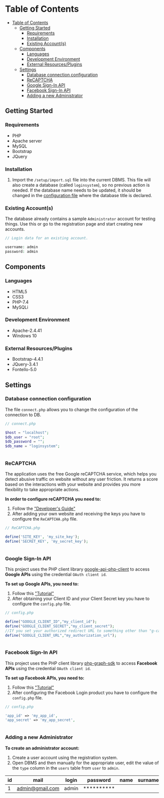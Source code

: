 # Table of Contents

- [Table of Contents](#table-of-contents)
  - [Getting Started](#getting-started)
    - [Requirements](#requirements)
    - [Installation](#installation)
    - [Existing Account(s)](#existing-accounts)
  - [Components](#components)
    - [Languages](#languages)
    - [Development Environment](#development-environment)
    - [External Resources/Plugins](#external-resourcesplugins)
  - [Settings](#settings)
    - [Database connection configuration](#database-connection-configuration)
    - [ReCAPTCHA](#recaptcha)
    - [Google Sign-In API](#google-sign-in-api)
    - [Facebook Sign-In API](#facebook-sign-in-api)
    - [Adding a new Administrator](#adding-a-new-administrator)

## Getting Started

### Requirements
* PHP
* Apache server
* MySQL
* Bootstrap
* JQuery 



### Installation
1. Import the `/setup/import.sql` file into the current DBMS. This file will also create a database (called `loginsystem`), so no previous action is needed. If the database name needs to be updated, it should be changed in the [configuration file](#database-connection-configuration) where the database title is declared.

### Existing Account(s)
The database already contains a sample `Administrator` account for testing things. Use this or go to the registration page and start creating new accounts.

```php
// Login data for an existing account.

username: admin
password: admin

```

## Components

### Languages

- HTML5
- CSS3
- PHP-7.4
- MySQLi

### Development Environment

- Apache-2.4.41 
- Windows 10

### External Resources/Plugins

- Bootstrap-4.4.1
- JQuery-3.4.1
- Fontello-5.0

## Settings

### Database connection configuration

The file `connect.php` allows you to change the configuration of the connection to DB.

```php
// connect.php

$host = "localhost";
$db_user = "root";
$db_password = "";
$db_name = "loginsystem";
 
```

### ReCAPTCHA

The application uses the free Google reCAPTCHA service, which helps you detect abusive traffic on website without any user friction. It returns a score based on the interactions with your website and provides you more flexibility to take appropriate actions.

**In order to configure reCAPTCHA you need to:**
1. Follow the ["Developer's Guide"](https://developers.google.com/recaptcha/intro)
2. After adding your own website and receiving the keys you have to configure the `ReCAPTCHA.php` file.

```php
// ReCAPTCHA.php

define('SITE_KEY', 'my_site_key');
define('SECRET_KEY', 'my_secret_key');
        
```

### Google Sign-In API

This project uses the PHP client library [google-api-php-client](https://github.com/googleapis/google-api-php-client) to access **Google APIs** using the credential `OAuth client id`.

**To set up Google APIs, you need to:**
1. Follow this ["Tutorial"](https://www.webslesson.info/2019/09/how-to-make-login-with-google-account-using-php.html)
2. After obtaining your Client ID and your Client Secret key you have to configure the `config.php` file.

```php
// config.php

define("GOOGLE_CLIENT_ID","my_client_id");
define("GOOGLE_CLIENT_SECRET","my_client_secret");
//If you set your authorized redirect URL to something other than "g-callback.php"
define("GOOGLE_CLIENT_URL","my_authorization_url");
        
```

### Facebook Sign-In API

This project uses the PHP client library [php-graph-sdk](https://github.com/facebookarchive/php-graph-sdk) to access **Facebook APIs** using the credential `OAuth client id`.

**To set up Facebook APIs, you need to:**
1. Follow this ["Tutorial"](https://www.webslesson.info/2019/09/how-to-make-login-with-google-account-using-php.html)
2. After configuring the Facebook Login product you have to configure the `config.php` file.

```php
// config.php

'app_id' => 'my_app_id',
'app_secret' => 'my_app_secret',
        
```

### Adding a new Administrator

**To create an administrator account:**
1. Create a user account using the registration system.
2. Open DBMS and then manually for the appropriate user, edit the value of the `type` column in the `users` table from `user` to `admin`.

| id | mail | login | password | name | surname | number | type | s_name | picture | g_alt_id | f_alt_id | 
| --- | --- | --- | --- | --- | --- | --- | --- | --- | --- | --- | --- |
| 1 | admin@gmail.com | admin | ********** |  |  |  | admin | login |  |  |  | 

